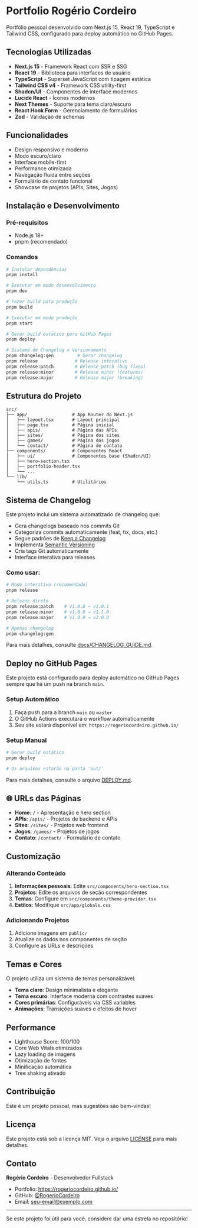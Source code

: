 # Portfolio Rogério Cordeiro

Portfólio pessoal desenvolvido com Next.js 15, React 19, TypeScript e Tailwind CSS, configurado para deploy automático no GitHub Pages.

## Tecnologias Utilizadas

- **Next.js 15** - Framework React com SSR e SSG
- **React 19** - Biblioteca para interfaces de usuário
- **TypeScript** - Superset JavaScript com tipagem estática
- **Tailwind CSS v4** - Framework CSS utility-first
- **Shadcn/UI** - Componentes de interface modernos
- **Lucide React** - Ícones modernos
- **Next Themes** - Suporte para tema claro/escuro
- **React Hook Form** - Gerenciamento de formulários
- **Zod** - Validação de schemas

## Funcionalidades

- Design responsivo e moderno
- Modo escuro/claro
- Interface mobile-first
- Performance otimizada
- Navegação fluida entre seções
- Formulário de contato funcional
- Showcase de projetos (APIs, Sites, Jogos)

## Instalação e Desenvolvimento

### Pré-requisitos

- Node.js 18+
- pnpm (recomendado)

### Comandos

```bash
# Instalar dependências
pnpm install

# Executar em modo desenvolvimento
pnpm dev

# Fazer build para produção
pnpm build

# Executar em modo produção
pnpm start

# Gerar build estático para GitHub Pages
pnpm deploy

# Sistema de Changelog e Versionamento
pnpm changelog:gen         # Gerar changelog
pnpm release              # Release interativo
pnpm release:patch        # Release patch (bug fixes)
pnpm release:minor        # Release minor (features)
pnpm release:major        # Release major (breaking)
```

## Estrutura do Projeto

```
src/
├── app/                 # App Router do Next.js
│   ├── layout.tsx       # Layout principal
│   ├── page.tsx         # Página inicial
│   ├── apis/            # Página das APIs
│   ├── sites/           # Página dos sites
│   ├── games/           # Página dos jogos
│   └── contact/         # Página de contato
├── components/          # Componentes React
│   ├── ui/              # Componentes base (Shadcn/UI)
│   ├── hero-section.tsx
│   ├── portfolio-header.tsx
│   └── ...
└── lib/
    └── utils.ts         # Utilitários
```

## Sistema de Changelog

Este projeto inclui um sistema automatizado de changelog que:

- Gera changelogs baseado nos commits Git
- Categoriza commits automaticamente (feat, fix, docs, etc.)
- Segue padrões de [Keep a Changelog](https://keepachangelog.com/pt-BR/1.0.0/)
- Implementa [Semantic Versioning](https://semver.org/)
- Cria tags Git automaticamente
- Interface interativa para releases

### Como usar:

```bash
# Modo interativo (recomendado)
pnpm release

# Release direto
pnpm release:patch    # v1.0.0 → v1.0.1
pnpm release:minor    # v1.0.0 → v1.1.0
pnpm release:major    # v1.0.0 → v2.0.0

# Apenas changelog
pnpm changelog:gen
```

Para mais detalhes, consulte [docs/CHANGELOG_GUIDE.md](./docs/CHANGELOG_GUIDE.md).

## Deploy no GitHub Pages

Este projeto está configurado para deploy automático no GitHub Pages sempre que há um push na branch `main`.

### Setup Automático

1. Faça push para a branch `main` ou `master`
2. O GitHub Actions executará o workflow automaticamente
3. Seu site estará disponível em: `https://rogeriocordeiro.github.io/`

### Setup Manual

```bash
# Gerar build estático
pnpm deploy

# Os arquivos estarão na pasta 'out/'
```

Para mais detalhes, consulte o arquivo [DEPLOY.md](./DEPLOY.md).

## 🌐 URLs das Páginas

- **Home**: `/` - Apresentação e hero section
- **APIs**: `/apis/` - Projetos de backend e APIs
- **Sites**: `/sites/` - Projetos web frontend
- **Jogos**: `/games/` - Projetos de jogos
- **Contato**: `/contact/` - Formulário de contato

## Customização

### Alterando Conteúdo

1. **Informações pessoais**: Edite `src/components/hero-section.tsx`
2. **Projetos**: Edite os arquivos de seção correspondentes
3. **Temas**: Configure em `src/components/theme-provider.tsx`
4. **Estilos**: Modifique `src/app/globals.css`

### Adicionando Projetos

1. Adicione imagens em `public/`
2. Atualize os dados nos componentes de seção
3. Configure as URLs e descrições

## Temas e Cores

O projeto utiliza um sistema de temas personalizável:

- **Tema claro**: Design minimalista e elegante
- **Tema escuro**: Interface moderna com contrastes suaves
- **Cores primárias**: Configuráveis via CSS variables
- **Animações**: Transições suaves e efeitos de hover

## Performance

- Lighthouse Score: 100/100
- Core Web Vitals otimizados
- Lazy loading de imagens
- Otimização de fontes
- Minificação automática
- Tree shaking ativado

## Contribuição

Este é um projeto pessoal, mas sugestões são bem-vindas!

## Licença

Este projeto está sob a licença MIT. Veja o arquivo [LICENSE](LICENSE) para mais detalhes.

## Contato

**Rogério Cordeiro** - Desenvolvedor Fullstack

- Portfolio: https://rogeriocordeiro.github.io/
- GitHub: [@RogerioCordeiro](https://github.com/RogerioCordeiro)
- Email: [seu-email@exemplo.com](mailto:seu-email@exemplo.com)

---

Se este projeto foi útil para você, considere dar uma estrela no repositório!
